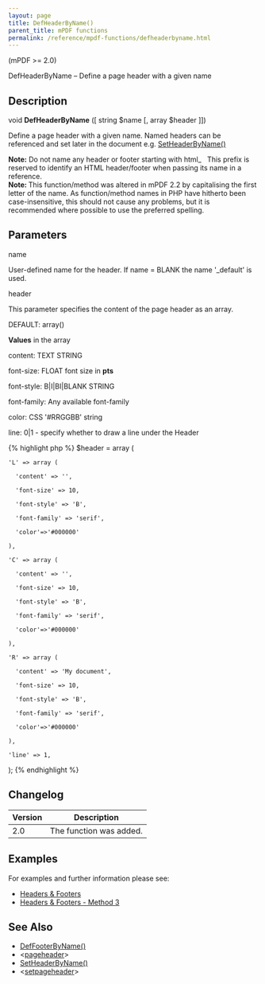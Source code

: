 ```yaml
---
layout: page
title: DefHeaderByName()
parent_title: mPDF functions
permalink: /reference/mpdf-functions/defheaderbyname.html
---
```


<div id="bpmbook" class="bpmbook" style="direction:ltr;">
<div class="topic_user_field">
<div id="U0">
<p>(mPDF &gt;= 2.0)</p>
<p>DefHeaderByName – Define a page header with a given name</p>
<h2>Description</h2>

<div class="alert alert-info" role="alert">void <b>DefHeaderByName</b> ([ string <span class="parameter">$name</span> [, array <span class="parameter">$header</span> ]])</div>
<p>Define a page header with a given name. Named headers can be referenced and set later in the document e.g. <a href="/reference/mpdf-functions/setheaderbyname.html">SetHeaderByName()</a></p>

<div class="alert alert-info" role="alert"><b>Note:</b> Do not name any header or footer starting with html_&nbsp;&nbsp; This prefix is reserved to identify an <span class="smallblock">HTML</span> header/footer when passing its name in a reference.</div>

<div class="alert alert-info" role="alert"><b>Note: </b>This function/method was altered in mPDF 2.2 by capitalising the first letter of the name. As function/method names in PHP have hitherto been case-insensitive, this should not cause any problems, but it is recommended where possible to use the preferred spelling.</div>
<h2>Parameters</h2>
<p class="manual_param_dt"><span class="parameter">name</span></p>
<p class="manual_param_dd">User-defined name for the header. If <span class="parameter">name</span> = <span class="smallblock">BLANK</span> the name '_default' is used.<span class="smallblock">

</span></p>
<p class="manual_param_dt"><span class="parameter">header</span></p>
<p class="manual_param_dd">This parameter specifies the content of the page header as an array.

<span class="smallblock">DEFAULT</span>: array()</p>
<p class="manual_param_dd"><b>Values</b> in the array

<span class="parameter">content</span>: <span class="smallblock">TEXT STRING</span>

<span class="parameter">font-size</span>: <span class="smallblock">FLOAT</span> font size in <b>pts</b>

<span class="parameter">font-style</span>: B|I|BI|<span class="smallblock">BLANK STRING</span>

<span class="parameter">font-family</span>: Any available font-family

<span class="parameter">color</span>: CSS '#RRGGBB' string

<span class="parameter">line</span>: 0|1 - specify whether to draw a line under the Header</p>

{% highlight php %}
$header = array (

    'L' => array (

      'content' => '',

      'font-size' => 10,

      'font-style' => 'B',

      'font-family' => 'serif',

      'color'=>'#000000'

    ),

    'C' => array (

      'content' => '',

      'font-size' => 10,

      'font-style' => 'B',

      'font-family' => 'serif',

      'color'=>'#000000'

    ),

    'R' => array (

      'content' => 'My document',

      'font-size' => 10,

      'font-style' => 'B',

      'font-family' => 'serif',

      'color'=>'#000000'

    ),

    'line' => 1,

);
{% endhighlight %}

<h2>Changelog</h2>
<table class="bpmTopic"> <thead>
<tr> <th>Version</th><th>Description</th> </tr>
</thead> <tbody>
<tr>
<td>2.0</td>
<td>The function was added.</td>
</tr>
</tbody> </table>
<h2>Examples</h2>
<p>For examples and further information please see:</p>
<ul>
<li class="manual_boxlist"><a href="/headers-footers/headers-footers.html">Headers &amp; Footers</a></li>
<li class="manual_boxlist"><a href="/headers-footers/method-1.html">Headers &amp; Footers - Method 3</a></li>
</ul>
<h2>See Also</h2>
<ul>
<li class="manual_boxlist"><a href="/reference/mpdf-functions/deffooterbyname.html">DefFooterByName()</a></li>
<li class="manual_boxlist">&lt;<a href="/reference/html-control-tags/pageheader.html">pageheader</a>&gt;</li>
<li class="manual_boxlist"><a href="/reference/mpdf-functions/setheaderbyname.html">SetHeaderByName()</a></li>
<li class="manual_boxlist">&lt;<a href="/reference/html-control-tags/setpageheader.html">setpageheader</a>&gt;</li>
</ul>
<p>&nbsp;</p>
</div>
</div>

